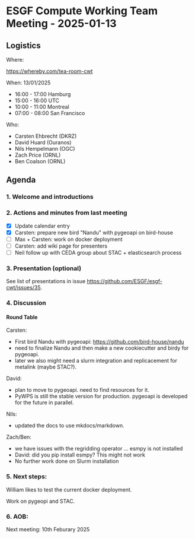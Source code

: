 # ESGF Compute Working Team Meeting - 2025-01-13


## Logistics

Where:

https://whereby.com/tea-room-cwt

When:  13/01/2025

* 16:00 - 17:00 Hamburg
* 15:00 - 16:00 UTC
* 10:00 - 11:00 Montreal
* 07:00 - 08:00 San Francisco

Who:

- Carsten Ehbrecht (DKRZ)
- David Huard (Ouranos)
- Nils Hempelmann (OGC)
- Zach Price (ORNL)
- Ben Coalson (ORNL)

## Agenda

### 1. Welcome and introductions

### 2. Actions and minutes from last meeting

- [x] Update calendar entry
- [x] Carsten: prepare new bird "Nandu" with pygeoapi on bird-house
- [ ] Max + Carsten: work on docker deployment
- [ ] Carsten: add wiki page for presenters
- [ ] Neil follow up with CEDA group about STAC + elasticsearch process

### 3. Presentation (optional)

See list of presentations in issue https://github.com/ESGF/esgf-cwt/issues/35.

### 4. Discussion

#### Round Table

Carsten:
* First bird Nandu with pygeoapi: https://github.com/bird-house/nandu
* need to finalize Nandu and then make a new cookiecutter and birdy for pygeoapi.
* later we also might need a slurm integration and replicacement for metalink (maybe STAC?).

David:
* plan to move to pygeoapi. need to find resources for it.
* PyWPS is still the stable version for production. pygeoapi is developed for the future in parallel.

Nils:
* updated the docs to use mkdocs/markdown.

Zach/Ben:
* we have issues with the regridding operator ... esmpy is not installed
* David: did you pip install esmpy? This might not work
* No further work done on Slurm installation


### 5. Next steps:

William likes to test the current docker deployment.

Work on pygeopi and STAC.

### 6. AOB:

Next meeting: 10th Feburary 2025

